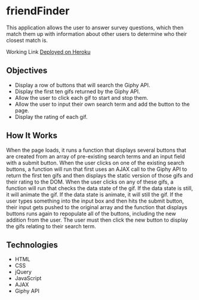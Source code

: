 # friendFinder
This application allows the user to answer survey questions, which then match them up with information about other users to determine who their closest match is.

Working Link
[Deployed on Heroku](https://frozen-brook-49925.herokuapp.com/)

## Objectives

 - Display a row of buttons that will search the Giphy API.
 - Display the first ten gifs returned by the Giphy API.
 - Allow the user to click each gif to start and stop them.
 - Allow the user to input their own search term and add the button to the page.
 - Display the rating of each gif.
 
## How It Works
When the page loads, it runs a function that displays several buttons that are created from an array of pre-existing search terms and an input field with a submit button. When the user clicks on one of the existing search buttons, a function will run that first uses an AJAX call to the Giphy API to return the first ten gifs and then displays the static version of those gifs and their rating to the DOM. When the user clicks on any of these gifs, a function will run that checks the data state of the gif. If the data state is still, it will animate the gif. If the data state is animate, it will still the gif. If the user types something into the input box and then hits the submit button, their input gets pushed to the original array and the function that displays buttons runs again to repopulate all of the buttons, including the new addition from the user. The user must then click the new button to display the gifs relating to their search term.

## Technologies

 - HTML
 - CSS
 - jQuery
 - JavaScript
 - AJAX
 - Giphy API
<!--stackedit_data:
eyJoaXN0b3J5IjpbLTIxMjM0MzI0NzhdfQ==
-->